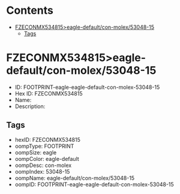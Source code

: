 



Contents
========

* [FZECONMX534815>eagle-default/con-molex/53048-15](#fzeconmx534815eagle-defaultcon-molex53048-15)
	* [Tags](#tags)

# FZECONMX534815>eagle-default/con-molex/53048-15

- ID: FOOTPRINT-eagle-eagle-default-con-molex-53048-15
- Hex ID: FZECONMX534815
- Name: 
- Description: 

## Tags

- hexID: FZECONMX534815
- oompType: FOOTPRINT
- oompSize: eagle
- oompColor: eagle-default
- oompDesc: con-molex
- oompIndex: 53048-15
- oompName: eagle-default/con-molex/53048-15
- oompID: FOOTPRINT-eagle-eagle-default-con-molex-53048-15
